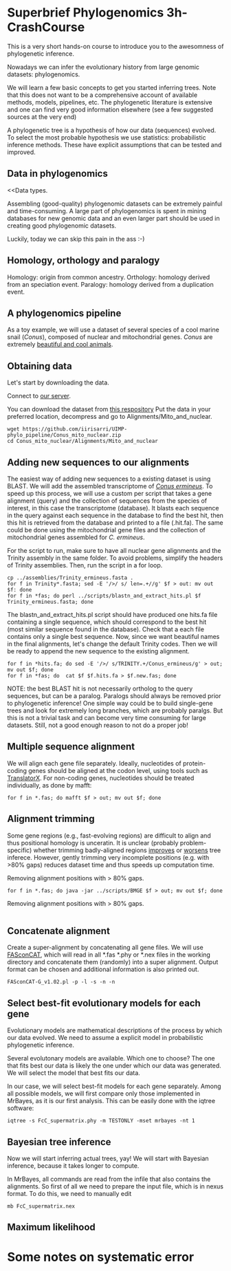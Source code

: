 # Superbrief Phylogenomics 3h-CrashCourse

This is a very short hands-on course to introduce you to the awesomness of phylogenetic inference.

Nowadays we can infer the evolutionary history from large genomic datasets: phylogenomics.

We will learn a few basic concepts to get you started inferring trees. Note that this does not want to be a comprehensive account of available methods, models, pipelines, etc. The phylogenetic literature is extensive and one can find very good information elsewhere (see a few suggested sources at the very end)

A phylogenetic tree is a hypothesis of how our data (sequences) evolved. To select the most probable hypothesis we use statistics: probabilistic inference methods. These have explicit assumptions that can be tested and improved.

## Data in phylogenomics

<<Data types.

Assembling (good-quality) phylogenomic datasets can be extremely painful and time-consuming. A large part of phylogenomics is spent in mining databases for new genomic data and an even larger part should be used in creating good phylogenomic datasets.

Luckily, today we can skip this pain in the ass :-)

## Homology, orthology and paralogy

Homology: origin from common ancestry.
Orthology: homology derived from an speciation event.
Paralogy: homology derived from a duplication event.

## A phylogenomics pipeline

As a toy example, we will use a dataset of several species of a cool marine snail (*Conus*), composed of nuclear and mitochondrial genes.
*Conus* are extremely [beautiful and cool animals](https://www.youtube.com/watch?v=zcBmMPJrrKk).


## Obtaining data

Let's start by downloading the data.

Connect to [our server](https://datasciencehub.ifca.es/).

You can download the dataset from [this respository](https://github.com/iirisarri/UIMP-phylo_pipeline/Conus_mito_nuclear.zip)
Put the data in your preferred location, decompress and go to Alignments/Mito_and_nuclear.

```
wget https://github.com/iirisarri/UIMP-phylo_pipeline/Conus_mito_nuclear.zip
cd Conus_mito_nuclear/Alignments/Mito_and_nuclear
```

## Adding new sequences to our alignments

The easiest way of adding new sequences to a existing dataset is using BLAST. We will add the assembled transcriptome of [*Conus ermineus*](https://en.wikipedia.org/wiki/Conus_ermineus). To speed up this process, we will use a custom per script that takes a gene alignment \(query\) and the collection of sequences from the species of interest, in this case the transcriptome \(database\). It blasts each sequence in the query against each sequence in the database to find the best hit, then this hit is retrieved from the database and printed to a file (.hit.fa). The same could be done using the mitochondrial gene files and the collection of mitochondrial genes assembled for *C. ermineus*.

For the script to run, make sure to have all nuclear gene alignments and the Trinity assembly in the same folder. To avoid problems, simplify the headers of Trinity assemblies. Then, run the script in a for loop.

```
cp ../assemblies/Trinity_ermineus.fasta .
for f in Trinity*.fasta; sed -E '/>/ s/ len=.+//g' $f > out: mv out $f: done
for f in *fas; do perl ../scripts/blastn_and_extract_hits.pl $f Trinity_ermineus.fasta; done 
```
The blastn_and_extract_hits.pl script should have produced one hits.fa file containing a single sequence, which should correspond to the best hit (most similar sequence found in the database). Check that a each file contains only a single best sequence.
Now, since we want beautiful names in the final alignments, let's change the default Trinity codes. Then we will be ready to append the new sequence to the existing alignment.
```
for f in *hits.fa; do sed -E '/>/ s/TRINITY.+/Conus_ermineus/g' > out; mv out $f; done
for f in *fas; do  cat $f $f.hits.fa > $f.new.fas; done
```
NOTE: the best BLAST hit is not necessarily ortholog to the query sequences, but can be a paralog. Paralogs should always be removed prior to phylogenetic inference! One simple way could be to build single-gene trees and look for extremely long branches, which are probably paralgs. But this is not a trivial task and can become very time consuming for large datasets. Still, not a good enough reason to not do a proper job!

## Multiple sequence alignment

We will align each gene file separately. Ideally, nucleotides of protein-coding genes should be aligned at the codon level, using tools such as [TranslatorX](http://translatorx.co.uk/). For non-coding genes, nucleotides should be treated individually, as done by mafft:

```
for f in *.fas; do mafft $f > out; mv out $f; done
```

## Alignment trimming

Some gene regions (e.g., fast-evolving regions) are difficult to align and thus positional homology is unceratin. It is unclear (probably problem-specific) whether trimming badly-aligned regions [improves](https://academic.oup.com/sysbio/article/56/4/564/1682121) or [worsens](https://academic.oup.com/sysbio/article/64/5/778/1685763) tree inferece. However, gently trimming very incomplete positions (e.g. with >80% gaps) reduces dataset time and thus speeds up computation time. 

Removing alignment positions with > 80% gaps.
```
for f in *.fas; do java -jar ../scripts/BMGE $f > out; mv out $f; done
```

Removing alignment positions with > 80% gaps.
```
```

## Concatenate alignment

Create a super-alignment by concatenating all gene files. We will use [FASconCAT](link), which will read in all \*.fas \*.phy or \*.nex files in the working directory and concatenate them (randomly) into a super alignment. Output format can be chosen and additional information is also printed out.

```
FASconCAT-G_v1.02.pl -p -l -s -n -n
```

## Select best-fit evolutionary models for each gene

Evolutionary models are mathematical descriptions of the process by which our data evolved. We need to assume a explicit model in probabilistic phylogenetic inference. 

Several evolutonary models are available. Which one to choose? The one that fits best our data is likely the one under which our data was generated. We will select the model that best fits our data.

In our case, we will select best-fit models for each gene separately. Among all possible models, we will first compare only those implemented in MrBayes, as it is our first analysis. This can be easily done with the iqtree software:

```
iqtree -s FcC_supermatrix.phy -m TESTONLY -mset mrbayes -nt 1
```

## Bayesian tree inference

Now we will start inferring actual trees, yay! We will start with Bayesian inference, because it takes longer to compute.

In MrBayes, all commands are read from the infile that also contains the alignments. So first of all we need to prepare the input file, which is in nexus format. To do this, we need to manually edit

```
mb FcC_supermatrix.nex
```

## Maximum likelihood



# Some notes on systematic error

